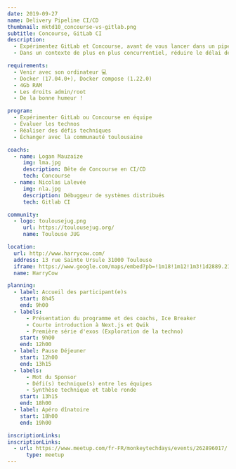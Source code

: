 ```yaml
---
date: 2019-09-27
name: Delivery Pipeline CI/CD
thumbnail: mktd10_concourse-vs-gitlab.png
subtitle: Concourse, GitLab CI
description:
  - Expérimentez GitLab et Concourse, avant de vous lancer dans un pipeline complet avec l’une des deux technos.
  - Dans un contexte de plus en plus concurrentiel, réduire le délai de fourniture de fonctionnalités au plus vite devient un facteur clé pour les entreprises. Pour atteindre cet objectif, il est nécessaire de passer par l’automatisation ainsi que les différents contrôles (i.e. tests) nécessaires à la validation du produit. Ainsi, les entreprises mettent en place des pipeline de livraison (ou de déploiement, selon leur niveau de maturité) pour réaliser la “chaîne de fabrication” de leurs logiciels.

requirements:
  - Venir avec son ordinateur 💻
  - Docker (17.04.0+), Docker compose (1.22.0)
  - 4Gb RAM
  - Les droits admin/root
  - De la bonne humeur !

program:
  - Expérimenter GitLab ou Concourse en équipe
  - Évaluer les technos
  - Réaliser des défis techniques
  - Échanger avec la communauté toulousaine

coachs:
  - name: Logan Mauzaize
     img: lma.jpg
     description: Bête de Concourse en CI/CD
     tech: Concourse
  - name: Nicolas Lalevée
     img: nla.jpg
     description: Débuggeur de systèmes distribués
     tech: Gitlab CI

community:
  - logo: toulousejug.png
     url: https://toulousejug.org/
     name: Toulouse JUG

location:
  url: http://www.harrycow.com/
  address: 13 rue Sainte Ursule 31000 Toulouse
  iframe: https://www.google.com/maps/embed?pb=!1m18!1m12!1m3!1d2889.2108114431708!2d1.4394906157111187!3d43.60215206374777!2m3!1f0!2f0!3f0!3m2!1i1024!2i768!4f13.1!3m3!1m2!1s0x12aebb6258220a07%3A0xf1d45637938f3453!2sHarryCow!5e0!3m2!1sfr!2sfr!4v1466094946954
  name: HarryCow

planning:
  - label: Accueil des participant(e)s
    start: 8h45
    end: 9h00
  - labels:
      - Présentation du programme et des coachs, Ice Breaker
      - Courte introduction à Next.js et Qwik
      - Première série d'exos (Exploration de la techno)
    start: 9h00
    end: 12h00
  - label: Pause Déjeuner
    start: 12h00
    end: 13h15
  - labels:
      - Mot du Sponsor
      - Défi(s) technique(s) entre les équipes
      - Synthèse technique et table ronde
    start: 13h15
    end: 18h00
  - label: Apéro dînatoire
    start: 18h00
    end: 19h00

inscriptionLinks:
inscriptionLinks:
  - url: https://www.meetup.com/fr-FR/monkeytechdays/events/262896017/
      type: meetup
---
```

